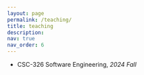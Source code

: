 ```yaml
---
layout: page
permalink: /teaching/
title: teaching
description:
nav: true
nav_order: 6
---
```


- CSC-326 Software Engineering, *2024 Fall*
